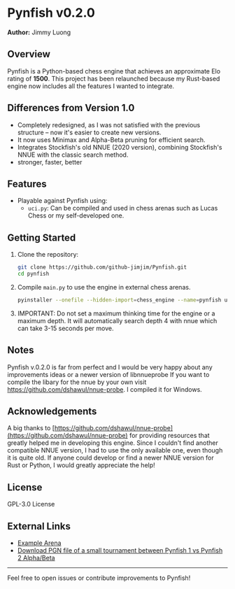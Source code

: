 # Pynfish v0.2.0

**Author:** Jimmy Luong

## Overview
Pynfish is a Python-based chess engine that achieves an approximate Elo rating of **1500**. This project has been relaunched because my Rust-based engine now includes all the features I wanted to integrate.

## Differences from Version 1.0
- Completely redesigned, as I was not satisfied with the previous structure – now it's easier to create new versions.
- It now uses Minimax and Alpha-Beta pruning for efficient search.
- Integrates Stockfish's old NNUE (2020 version), combining Stockfish's NNUE with the classic search method.
- stronger, faster, better

## Features
- Playable against Pynfish using:
  - `uci.py`: Can be compiled and used in chess arenas such as Lucas Chess or my self-developed one.

## Getting Started
1. Clone the repository:
   ```bash
   git clone https://github.com/github-jimjim/Pynfish.git
   cd pynfish
   ```
2. Compile `main.py` to use the engine in external chess arenas.
   ```bash
   pyinstaller --onefile --hidden-import=chess_engine --name=pynfish uci.py
   ```
3. IMPORTANT: Do not set a maximum thinking time for the engine or a maximum depth. It will automatically search depth 4 with nnue which can take 3-15 seconds per move.

## Notes
Pynfish v.0.2.0 is far from perfect and I would be very happy about any improvements ideas or a newer version of libnnueprobe
If you want to compile the libary for the nnue by your own visit https://github.com/dshawul/nnue-probe. I compiled it for Windows.

## Acknowledgements
A big thanks to [https://github.com/dshawul/nnue-probe](https://github.com/dshawul/nnue-probe) for providing resources that greatly helped me in developing this engine. Since I couldn't find another compatible NNUE version, I had to use the only available one, even though it is quite old. If anyone could develop or find a newer NNUE version for Rust or Python, I would greatly appreciate the help!

## License
GPL-3.0 License

## External Links
- [Example Arena](https://github.com/github-jimjim/Arenmy)
- [Download PGN file of a small tournament between Pynfish 1 vs Pynfish 2 Alpha/Beta](https://drive.google.com/file/d/1Sq6ptOuKYYrNAw8Y0393LpT-81ufu6aR/view?usp=sharing)
---
Feel free to open issues or contribute improvements to Pynfish!
